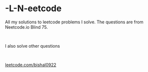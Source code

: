 # -L-N-eetcode
All my solutions to leetcode problems I solve. The questions are from Neetcode.io Blind 75.

</br>

I also solve other questions 

</br>

[leetcode.com/bishal0922](https://www.leetcode.com/bishal0922)
